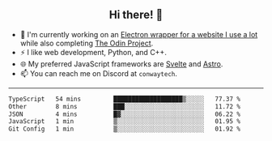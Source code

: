 <h2 align="center">Hi there! 👋</h2>

- 🔭 I'm currently working on an [Electron wrapper for a website I use a lot](https://github.com/ConwayTech-Dev/MyPolyPlus) while also completing [The Odin Project](https://www.theodinproject.com/).
- ⚡ I like web development, Python, and C++.
- 🌐 My preferred JavaScript frameworks are [Svelte](https://svelte.dev/) and [Astro](https://astro.build/).
- 📫 You can reach me on Discord at <code>conwaytech</code>.

***

<!--START_SECTION:waka-->

```txt
TypeScript   54 mins         ███████████████████▒░░░░░   77.37 %
Other        8 mins          ███░░░░░░░░░░░░░░░░░░░░░░   11.72 %
JSON         4 mins          █▓░░░░░░░░░░░░░░░░░░░░░░░   06.22 %
JavaScript   1 min           ▒░░░░░░░░░░░░░░░░░░░░░░░░   01.95 %
Git Config   1 min           ▒░░░░░░░░░░░░░░░░░░░░░░░░   01.92 %
```

<!--END_SECTION:waka-->
